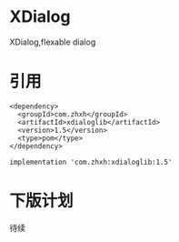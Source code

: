 # XDialog
XDialog,flexable dialog

# 引用

~~~
<dependency>
  <groupId>com.zhxh</groupId>
  <artifactId>xdialoglib</artifactId>
  <version>1.5</version>
  <type>pom</type>
</dependency>
~~~

~~~
implementation 'com.zhxh:xdialoglib:1.5'
~~~

# 下版计划

待续